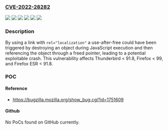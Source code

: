 ### [CVE-2022-28282](https://cve.mitre.org/cgi-bin/cvename.cgi?name=CVE-2022-28282)
![](https://img.shields.io/static/v1?label=Product&message=Firefox%20ESR&color=blue)
![](https://img.shields.io/static/v1?label=Product&message=Firefox&color=blue)
![](https://img.shields.io/static/v1?label=Product&message=Thunderbird&color=blue)
![](https://img.shields.io/static/v1?label=Version&message=%3C%2091.8%20&color=brighgreen)
![](https://img.shields.io/static/v1?label=Version&message=%3C%2099%20&color=brighgreen)
![](https://img.shields.io/static/v1?label=Vulnerability&message=Use-after-free%20in%20DocumentL10n%3A%3ATranslateDocument&color=brighgreen)

### Description

By using a link with <code>rel="localization"</code> a use-after-free could have been triggered by destroying an object during JavaScript execution and then referencing the object through a freed pointer, leading to a potential exploitable crash. This vulnerability affects Thunderbird < 91.8, Firefox < 99, and Firefox ESR < 91.8.

### POC

#### Reference
- https://bugzilla.mozilla.org/show_bug.cgi?id=1751609

#### Github
No PoCs found on GitHub currently.

